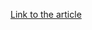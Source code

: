 [Link to the article](https://news.sophos.com/en-us/2024/11/13/november-patch-tuesday-loads-up-everyones-plate/)
